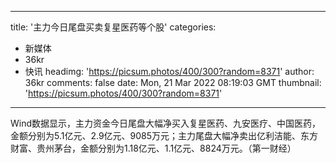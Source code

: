
---
title: '主力今日尾盘买卖复星医药等个股'
categories: 
 - 新媒体
 - 36kr
 - 快讯
headimg: 'https://picsum.photos/400/300?random=8371'
author: 36kr
comments: false
date: Mon, 21 Mar 2022 08:19:03 GMT
thumbnail: 'https://picsum.photos/400/300?random=8371'
---

<div>   
Wind数据显示，主力资金今日尾盘大幅净买入复星医药、九安医疗、中国医药，金额分别为5.1亿元、2.9亿元、9085万元；主力尾盘大幅净卖出亿利洁能、东方财富、贵州茅台，金额分别为1.18亿元、1.1亿元、8824万元。（第一财经）  
</div>
            